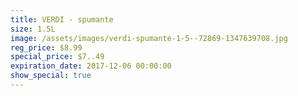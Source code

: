 ```yaml
---
title: VERDI - spumante
size: 1.5L
image: /assets/images/verdi-spumante-1-5--72869-1347639708.jpg
reg_price: $8.99
special_price: $7..49
expiration_date: 2017-12-06 00:00:00
show_special: true
---
```



